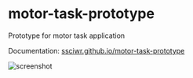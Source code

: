 # motor-task-prototype

Prototype for motor task application

Documentation: [ssciwr.github.io/motor-task-prototype](https://ssciwr.github.io/motor-task-prototype/)

![screenshot](https://raw.githubusercontent.com/ssciwr/motor-task-prototype/main/misc/screenshot.png)
